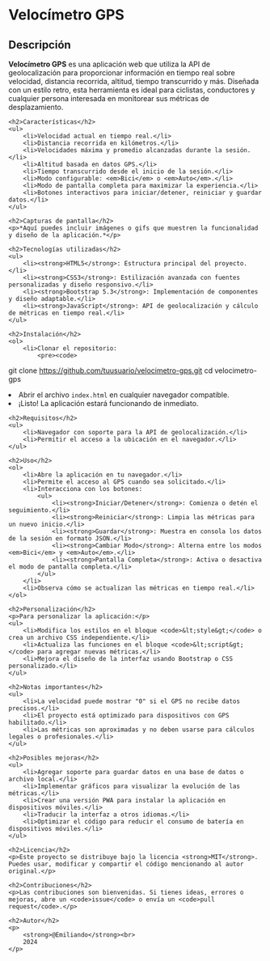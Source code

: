 <!DOCTYPE html>
<html lang="es">
<head>
    <meta charset="UTF-8">
    <meta name="viewport" content="width=device-width, initial-scale=1.0">
    <title>Velocímetro GPS - README</title>
</head>
<body>
    <h1>Velocímetro GPS</h1>
    <h2>Descripción</h2>
    <p>
        <strong>Velocímetro GPS</strong> es una aplicación web que utiliza la API de geolocalización para proporcionar información en tiempo real sobre velocidad, distancia recorrida, altitud, tiempo transcurrido y más. Diseñada con un estilo retro, esta herramienta es ideal para ciclistas, conductores y cualquier persona interesada en monitorear sus métricas de desplazamiento.
    </p>

    <h2>Características</h2>
    <ul>
        <li>Velocidad actual en tiempo real.</li>
        <li>Distancia recorrida en kilómetros.</li>
        <li>Velocidades máxima y promedio alcanzadas durante la sesión.</li>
        <li>Altitud basada en datos GPS.</li>
        <li>Tiempo transcurrido desde el inicio de la sesión.</li>
        <li>Modo configurable: <em>Bici</em> o <em>Auto</em>.</li>
        <li>Modo de pantalla completa para maximizar la experiencia.</li>
        <li>Botones interactivos para iniciar/detener, reiniciar y guardar datos.</li>
    </ul>

    <h2>Capturas de pantalla</h2>
    <p>*Aquí puedes incluir imágenes o gifs que muestren la funcionalidad y diseño de la aplicación.*</p>

    <h2>Tecnologías utilizadas</h2>
    <ul>
        <li><strong>HTML5</strong>: Estructura principal del proyecto.</li>
        <li><strong>CSS3</strong>: Estilización avanzada con fuentes personalizadas y diseño responsivo.</li>
        <li><strong>Bootstrap 5.3</strong>: Implementación de componentes y diseño adaptable.</li>
        <li><strong>JavaScript</strong>: API de geolocalización y cálculo de métricas en tiempo real.</li>
    </ul>

    <h2>Instalación</h2>
    <ol>
        <li>Clonar el repositorio:
            <pre><code>
git clone https://github.com/tuusuario/velocimetro-gps.git
cd velocimetro-gps
            </code></pre>
        </li>
        <li>Abrir el archivo <code>index.html</code> en cualquier navegador compatible.</li>
        <li>¡Listo! La aplicación estará funcionando de inmediato.</li>
    </ol>

    <h2>Requisitos</h2>
    <ul>
        <li>Navegador con soporte para la API de geolocalización.</li>
        <li>Permitir el acceso a la ubicación en el navegador.</li>
    </ul>

    <h2>Uso</h2>
    <ol>
        <li>Abre la aplicación en tu navegador.</li>
        <li>Permite el acceso al GPS cuando sea solicitado.</li>
        <li>Interacciona con los botones:
            <ul>
                <li><strong>Iniciar/Detener</strong>: Comienza o detén el seguimiento.</li>
                <li><strong>Reiniciar</strong>: Limpia las métricas para un nuevo inicio.</li>
                <li><strong>Guardar</strong>: Muestra en consola los datos de la sesión en formato JSON.</li>
                <li><strong>Cambiar Modo</strong>: Alterna entre los modos <em>Bici</em> y <em>Auto</em>.</li>
                <li><strong>Pantalla Completa</strong>: Activa o desactiva el modo de pantalla completa.</li>
            </ul>
        </li>
        <li>Observa cómo se actualizan las métricas en tiempo real.</li>
    </ol>

    <h2>Personalización</h2>
    <p>Para personalizar la aplicación:</p>
    <ul>
        <li>Modifica los estilos en el bloque <code>&lt;style&gt;</code> o crea un archivo CSS independiente.</li>
        <li>Actualiza las funciones en el bloque <code>&lt;script&gt;</code> para agregar nuevas métricas.</li>
        <li>Mejora el diseño de la interfaz usando Bootstrap o CSS personalizado.</li>
    </ul>

    <h2>Notas importantes</h2>
    <ul>
        <li>La velocidad puede mostrar "0" si el GPS no recibe datos precisos.</li>
        <li>El proyecto está optimizado para dispositivos con GPS habilitado.</li>
        <li>Las métricas son aproximadas y no deben usarse para cálculos legales o profesionales.</li>
    </ul>

    <h2>Posibles mejoras</h2>
    <ul>
        <li>Agregar soporte para guardar datos en una base de datos o archivo local.</li>
        <li>Implementar gráficos para visualizar la evolución de las métricas.</li>
        <li>Crear una versión PWA para instalar la aplicación en dispositivos móviles.</li>
        <li>Traducir la interfaz a otros idiomas.</li>
        <li>Optimizar el código para reducir el consumo de batería en dispositivos móviles.</li>
    </ul>

    <h2>Licencia</h2>
    <p>Este proyecto se distribuye bajo la licencia <strong>MIT</strong>. Puedes usar, modificar y compartir el código mencionando al autor original.</p>

    <h2>Contribuciones</h2>
    <p>Las contribuciones son bienvenidas. Si tienes ideas, errores o mejoras, abre un <code>issue</code> o envía un <code>pull request</code>.</p>

    <h2>Autor</h2>
    <p>
        <strong>@Emiliando</strong><br>
        2024
    </p>
</body>
</html
